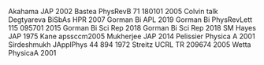 Akahama JAP 2002
Bastea PhysRevB 71 180101 2005
Colvin talk
Degtyareva BiSbAs HPR 2007
Gorman Bi APL 2019
Gorman Bi PhysRevLett 115 095701 2015
Gorman Bi Sci Rep 2018
Gorman Bi Sci Rep 2018 SM
Hayes JAP 1975
Kane apssccm2005
Mukherjee JAP 2014
Pelissier Physica A 2001
Sirdeshmukh JApplPhys 44 894 1972
Streitz UCRL TR 209674 2005
Wetta PhysicaA 2001
